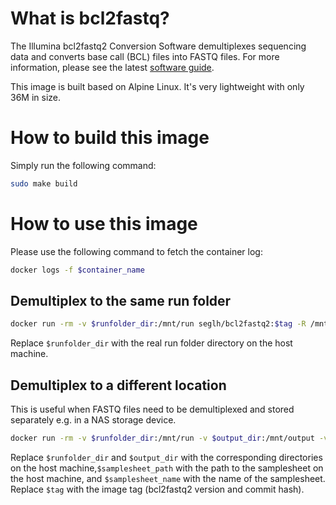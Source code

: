 # What is bcl2fastq?

The Illumina bcl2fastq2 Conversion Software demultiplexes sequencing data and converts base call (BCL) files into FASTQ files. For more information, please see the latest [software guide](https://support.illumina.com/content/dam/illumina-support/documents/documentation/software_documentation/bcl2fastq/bcl2fastq2-v2-20-software-guide-15051736-03.pdf).

This image is built based on Alpine Linux. It's very lightweight with only 36M in size.

# How to build this image

Simply run the following command:

```bash
sudo make build
```

# How to use this image

Please use the following command to fetch the container log:
```bash
docker logs -f $container_name
```

## Demultiplex to the same run folder

```bash
docker run -rm -v $runfolder_dir:/mnt/run seglh/bcl2fastq2:$tag -R /mnt/run --no-lane-splitting
```
Replace `$runfolder_dir` with the real run folder directory on the host machine.

## Demultiplex to a different location

This is useful when FASTQ files need to be demultiplexed and stored separately e.g. in a NAS storage device.

```bash
docker run -rm -v $runfolder_dir:/mnt/run -v $output_dir:/mnt/output -v $samplesheet_path:/mnt/run/$samplesheet_name seglh/bcl2fastq2:$tag --R /mnt/run --output-dir /mnt/output --sample-sheet /mnt/run/$samplesheet_name --no-lane-splitting
```
Replace `$runfolder_dir` and `$output_dir` with the corresponding directories on the host machine,`$samplesheet_path` with the path to the samplesheet on the host machine, and `$samplesheet_name` with the name of the samplesheet. Replace `$tag` with the image tag (bcl2fastq2 version and commit hash).
